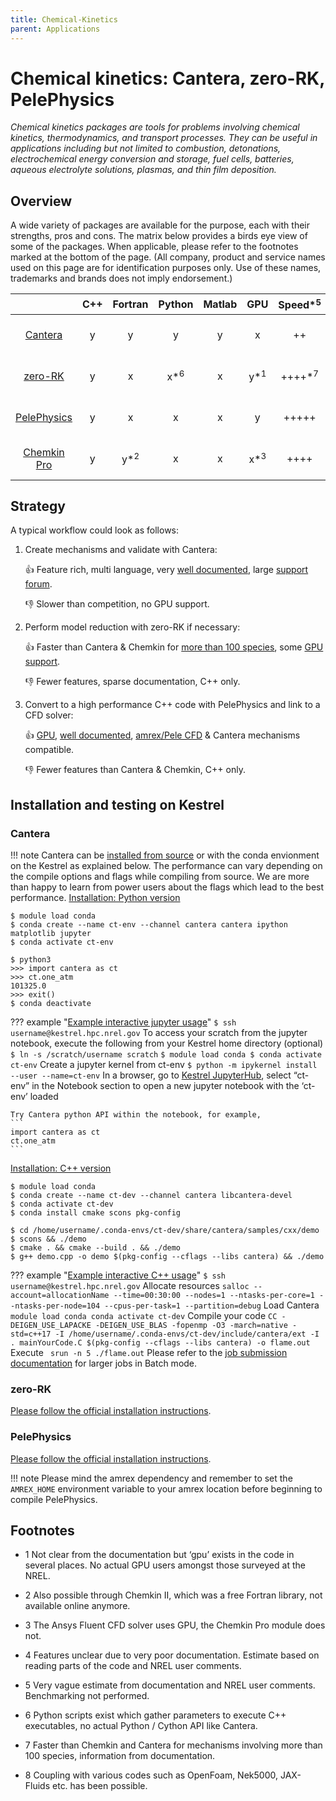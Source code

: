 ```yaml
---
title: Chemical-Kinetics
parent: Applications
---
```


# Chemical kinetics: Cantera, zero-RK, PelePhysics
<!---
**Documentation:** [ link to documentation](https://nrel.gov)
-->
*Chemical kinetics packages are tools for problems involving chemical kinetics, thermodynamics, and transport processes. They can be useful in applications including but not limited to combustion, detonations, electrochemical energy conversion and storage, fuel cells, batteries, aqueous electrolyte solutions, plasmas, and thin film deposition.*

## Overview

A wide variety of packages are available for the purpose, each with their strengths, pros and cons. The matrix below provides a birds eye view of some of the packages. When applicable, please refer to the footnotes marked at the bottom of the page. (All company, product and service names used on this page are for identification purposes only. Use of these names, trademarks and brands does not imply endorsement.)

|                                                                          | C++   | Fortran | Python | Matlab | GPU    | Speed*$^5$ | Features | Cost | Compatibility       | Speciality                   | Notes      |
|:------------------------------------------------------------------------:|:-----:|:-------:|:------:|:------:|:------:|:----------:|:--------:|:----:|:-------------------:|:----------------------------:|:----------:|
| [Cantera](https://cantera.org/)                                          | y     | y       | y      | y      | x      | ++         | ++++     | Free | Research codes*$^8$ | Simplicity, large user base  | 0.0.0      |
| [zero-RK](https://github.com/LLNL/zero-rk)                               | y     | x       | x*$^6$ | x      | y*$^1$ | ++++*$^7$	 | ++*$^4$  | Free | Converge CFD ($)    | Model reduction tools        | 0.0.0 	 |  
| [PelePhysics](https://amrex-combustion.github.io/PelePhysics/)           | y     | x       | x      | x      | y      | +++++      | +++      | Free | Amrex/Pele          | HPC, NREL popular framework  | 0.0.0      |
| [Chemkin Pro](https://www.ansys.com/products/fluids/ansys-chemkin-pro)   | y     | y*$^2$  | x      | x      | x*$^3$ | ++++       | ++++     | $    | Ansys ($)           | Legacy, professional support | 0.0.0      |


## Strategy
A typical workflow could look as follows:

1. Create mechanisms and validate with Cantera:

	👍 Feature rich, multi language, very [well documented](https://cantera.org/documentation/index.html), large [support forum](https://groups.google.com/g/cantera-users).

	👎 Slower than competition, no GPU support.


2. Perform model reduction with zero-RK if necessary:

	👍  Faster than Cantera & Chemkin for [more than 100 species](https://ipo.llnl.gov/sites/default/files/2019-09/zork.pdf), some [GPU support](https://doi.org/10.1115/ICEF2017-3631).

	👎 Fewer features, sparse documentation, C++ only.

3. Convert to a high performance C++ code with PelePhysics and link to a CFD solver: 

	👍  [GPU](https://amrex-combustion.github.io/PelePhysics/CvodeInPP.html#cvode-implementation-in-pelephysics-on-gpu), [well documented](https://amrex-combustion.github.io/PelePhysics/index.html), [amrex/Pele CFD](https://amrex-combustion.github.io/) & Cantera mechanisms compatible.
	
	👎 Fewer features than Cantera & Chemkin, C++ only. 

## Installation and testing on Kestrel

### Cantera
!!! note
	Cantera can be [installed from source](https://cantera.org/install/compiling-install.html#sec-compiling) or with the conda envionment on the Kestrel as explained below.
	The performance can vary depending on the compile options and flags while compiling from source. We are more than happy to learn from power users about the flags which lead to the best performance. 
[Installation: Python version](https://cantera.org/install/conda-install.html#sec-install-conda)
```
$ module load conda
$ conda create --name ct-env --channel cantera cantera ipython matplotlib jupyter
$ conda activate ct-env

$ python3
>>> import cantera as ct
>>> ct.one_atm
101325.0
>>> exit() 
$ conda deactivate
```
??? example "[Example interactive jupyter usage](https://nrel.github.io/HPC/Documentation/Development/Jupyter/)"
	```
	$ ssh username@kestrel.hpc.nrel.gov
	```
	To access your scratch from the jupyter notebook, execute the following from your Kestrel home directory (optional)
	```
	$ ln -s /scratch/username scratch
	```
	```
	$ module load conda
	$ conda activate ct-env
	```
	Create a jupyter kernel from ct-env
	```
	$ python -m ipykernel install --user --name=ct-env
	```
	In a browser, go to [Kestrel JupyterHub](https://kestrel-jhub.hpc.nrel.gov/), select “ct-env” in the Notebook section to open a new jupyter notebook with the ‘ct-env’ loaded

	Try Cantera python API within the notebook, for example,
	```
	import cantera as ct
	ct.one_atm
	```

[Installation: C++ version](https://cantera.org/install/conda-install.html#sec-conda-development-interface)
```
$ module load conda
$ conda create --name ct-dev --channel cantera libcantera-devel
$ conda activate ct-dev
$ conda install cmake scons pkg-config

$ cd /home/username/.conda-envs/ct-dev/share/cantera/samples/cxx/demo
$ scons && ./demo
$ cmake . && cmake --build . && ./demo
$ g++ demo.cpp -o demo $(pkg-config --cflags --libs cantera) && ./demo
```

??? example "[Example interactive C++ usage](https://www.nrel.gov/hpc/running-jobs.html)"
	```
	$ ssh username@kestrel.hpc.nrel.gov
	```
	Allocate resources
	```
	salloc --account=allocationName --time=00:30:00 --nodes=1 --ntasks-per-core=1 --ntasks-per-node=104 --cpus-per-task=1 --partition=debug
	```
	Load Cantera
	```
	module load conda
	conda activate ct-dev
	```
	Compile your code
	```
	CC -DEIGEN_USE_LAPACKE -DEIGEN_USE_BLAS -fopenmp -O3 -march=native -std=c++17 -I /home/username/.conda-envs/ct-dev/include/cantera/ext -I . mainYourCode.C $(pkg-config --cflags --libs cantera) -o flame.out
	```
	Execute
	``` 
	srun -n 5 ./flame.out
	```
	Please refer to the [job submission documentation](https://www.nrel.gov/hpc/running-jobs.html) for larger jobs in Batch mode.   

### zero-RK
[Please follow the official installation instructions](https://github.com/LLNL/zero-rk).

### PelePhysics
[Please follow the official installation instructions](https://amrex-combustion.github.io/PelePhysics/GettingStarted.html#building-and-running-test-cases).

!!! note
	Please mind the amrex dependency and remember to set the `AMREX_HOME` environment variable to your amrex location before beginning to compile PelePhysics.

<!---
This section provides the minimum amount of information necessary to successfully run a basic job on an NREL Cluster.
This information should be as complete and self-contained as possible.

Instructions should be step-by-step and include copy-and-pastable commands where applicable.

For example, describe how the user can load the program module  with `module avail` and `module load`:

```
module avail program
   program/2.0.0    program/1.0.0
```

```
module load program/2.0.0
```


Include a section on how to run the job, e.g., with job script examples or commands for an interactive session.

### Example Job Scripts

??? example "Kestrel CPU"

	```slurm
	#!/bin/bash

	# In a comment summarize the hardware requested, e.g. number of nodes, 
        # number of tasks per node, and number of threads per task

	#SBATCH --time=
	#SBATCH --nodes=
	#SBATCH --ntasks-per-node=
	#SBATCH --cpus-per-task=
	#SBATCH --partition=
	#SBATCH --account=

	# include a section of relevant export and module load commands, e.g.:

	module load gcc/8.4.0

	export OMP_NUM_THREADS=

	# include a sample srun command or similar
	srun program.x

	```

??? example "Vermillion"

	If the submit script for Vermillion differs from Kestrel, then include a Vermillion example script here.
	If the submit script does not differ, then remove this section (starting from the `??? example "Vermillion"` line)


??? example "Swift"

	If the submit script for Swift differs from Kestrel, then include a Swift  example script here.
	If the submit script does not differ, then remove this section (starting from the `??? example "Swift"` line)


??? example "Template"
	
	Here's a template of a collapsible example.

	```
	You can include blocked sections
	```

	And unblocked sections.

!!! note
	You can use a note to draw attention to information.

Include instructions on how to submit the job script

## Supported Versions

| Kestrel | Swift | Vermillion |
|:-------:|:-----:|:----------:|
| 0.0.0   | 0.0.0 | 0.0.0      |

## Advanced

Include advanced user information about the code here (see BerkeleyGW page for some examples)

One common "advanced case" might be that users want to build their own version of the code.

### Building From Source

Here, give detailed and step-by-step instructions on how to build the code, if this step is necessary. Include detailed instructions for how to do it on each applicable HPC system. Be explicit in your instructions. Ideally a user reading one of the build sections can follow along step-by-step
and have a functioning build by the end.

If building from source is not something anyone would reasonably want to do, remove this section.

Be sure to include where the user can download the source code

??? example "Building on Kestrel"

	Include here, for example, a Kestrel-specific makefile (see berkeleygw example page). This template assumes that we build the code with only one toolchain, which may not be the case. If someone might reasonably want to build with multiple toolchains, use the "Multiple toolchain instructions on Kestrel" template instead.
	
	```
	Include relevant commands in blocks.
	```
	or as in-line `blocks`

	Be sure to state how to set-up the necessary environment, e.g.:

	```
	module load gcc/8.4.0
	module load openmpi/3.1.6/gcc-8.4.0
	module load hdf5/1.10.6/gcc-ompi
	```

	Give instructions on compile commands. E.g., to view the available make targets, type `make`. To compile all program executables, type:

	```
	make cleanall
	make all
	```
	
??? example "Building on Vermillion"

	information on how to build on Vermillion

??? example "Building on Swift"

	information on how to build on Swift


## Troubleshooting

Include known problems and workarounds here, if applicable
-->

## Footnotes

* 1 Not clear from the documentation but ‘gpu’ exists in the code in several places. No actual GPU users amongst those surveyed at the NREL.

* 2 Also possible through Chemkin II, which was a free Fortran library, not available online anymore.

* 3 The Ansys Fluent CFD solver uses GPU, the Chemkin Pro module does not.

* 4 Features unclear due to very poor documentation. Estimate based on reading parts of the code and NREL user comments.

* 5 Very vague estimate from documentation and NREL user comments. Benchmarking not performed.

* 6 Python scripts exist which gather parameters to execute C++ executables, no actual Python / Cython API like Cantera.

* 7 Faster than Chemkin and Cantera for mechanisms involving more than 100 species, information from documentation.

* 8 Coupling with various codes such as OpenFoam, Nek5000, JAX-Fluids etc. has been possible.
